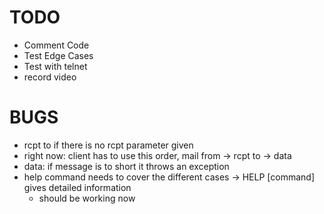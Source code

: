 # TODO
- Comment Code
- Test Edge Cases
- Test with telnet
- record video

# BUGS
- rcpt to if there is no rcpt parameter given
- right now: client has to use this order, mail from -> rcpt to -> data
- data: if message is to short it throws an exception
- help command needs to cover the different cases -> HELP [command] gives detailed information
    - should be working now